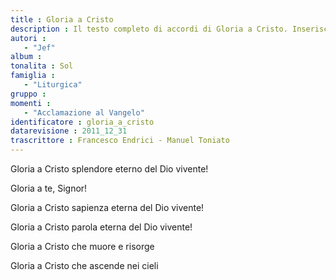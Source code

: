 ```yaml
--- 
title : Gloria a Cristo
description : Il testo completo di accordi di Gloria a Cristo. Inseriscila nel tuo canzoniere!
autori : 
   - "Jef"
album : 
tonalita : Sol
famiglia : 
   - "Liturgica"
gruppo : 
momenti : 
   - "Acclamazione al Vangelo"
identificatore : gloria_a_cristo
datarevisione : 2011_12_31
trascrittore : Francesco Endrici - Manuel Toniato
--- 
```




Gloria a Cristo splendore eterno del Dio vivente!


Gloria a te, Signor!


Gloria a Cristo sapienza eterna del Dio vivente!


Gloria a Cristo parola eterna del Dio vivente!


Gloria a Cristo che muore e risorge 


Gloria a Cristo che ascende nei cieli 


